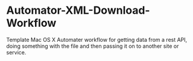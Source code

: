 Automator-XML-Download-Workflow
===============================

Template Mac OS X Automater workflow for getting data from a rest API, doing something with the file and then passing it on to another site or service. 
